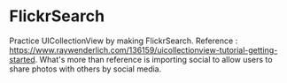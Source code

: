# FlickrSearch
Practice UICollectionView by making FlickrSearch.
Reference : https://www.raywenderlich.com/136159/uicollectionview-tutorial-getting-started.
What's more than reference is importing social to allow users to share photos with others by social media.
